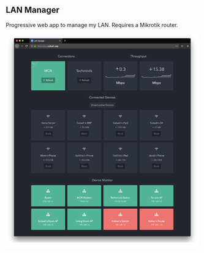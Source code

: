 ## LAN Manager
Progressive web app to manage my LAN. Requires a Mikrotik router.

![Screenshot](screenshot.png)